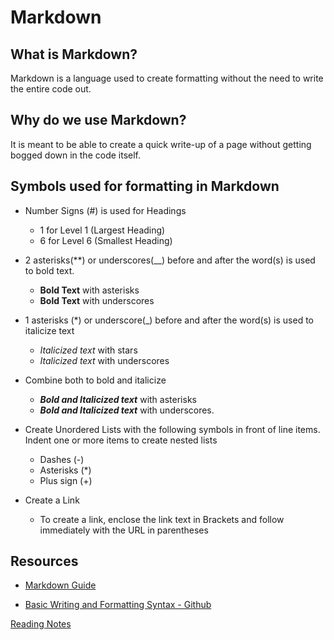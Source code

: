 # Markdown

## What is Markdown?

Markdown is a language used to create formatting without the need to write the entire code out.

## Why do we use Markdown?

It is meant to be able to create a quick write-up of a page without getting bogged down in the code itself.  

## Symbols used for formatting in Markdown

- Number Signs (#) is used for Headings
  - 1 for Level 1 (Largest Heading)
  - 6 for Level 6 (Smallest Heading)

- 2 asterisks(**) or underscores(__) before and after the word(s) is used to bold text.
  - **Bold Text** with asterisks
  - __Bold Text__ with underscores

- 1 asterisks (*) or underscore(_) before and after the word(s) is used to italicize text
  - *Italicized text* with stars
  - _Italicized text_ with underscores

- Combine both to bold and italicize
  - ***Bold and Italicized text*** with asterisks
  - ___Bold and Italicized text___ with underscores.

- Create Unordered Lists with the following symbols in front of line items. Indent one or more items to create nested lists
  - Dashes (-)
  - Asterisks (*)
  - Plus sign (+)

- Create a Link
  - To create a link, enclose the link text in Brackets and follow immediately with the URL in parentheses

## Resources

- [Markdown Guide](https://www.markdownguide.org/basic-syntax/)

- [Basic Writing and Formatting Syntax - Github](https://docs.github.com/en/get-started/writing-on-github/getting-started-with-writing-and-formatting-on-github/basic-writing-and-formatting-syntax)

[Reading Notes](README.md)
